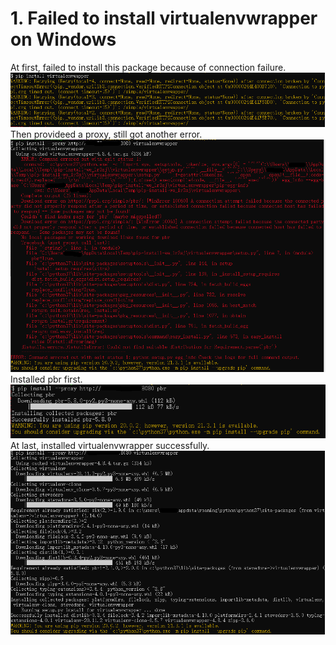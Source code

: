# 1. Failed to install virtualenvwrapper on Windows
At first, failed to install this package because of connection failure.
![image](https://github.com/xyeryay/Learning-Notes-of-TDD-with-Python/blob/main/images/install-virtualenvwrapper-connection-failed.PNG)<br/>
Then provideed a proxy, still got another error.
![image](https://github.com/xyeryay/Learning-Notes-of-TDD-with-Python/blob/main/images/install-virtualenvwrapper-dowload-error.PNG)
Installed pbr first.<br/>
![image](https://github.com/xyeryay/Learning-Notes-of-TDD-with-Python/blob/main/images/install-virtualenvwrapper-install-par.PNG)<br/>
At last, installed virtualenvwrapper successfully.
![image](https://github.com/xyeryay/Learning-Notes-of-TDD-with-Python/blob/main/images/install-virtualenvwrapper-success.PNG)
